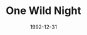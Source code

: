 ---
layout: productions
title: One Wild Night
date: 1992-12-31
approx_date: year
Genres: 
- Play
Theatre: Orange Park Community Theatre
showtimes:
cast:
crew:
- Director: Michael Lipp
---
